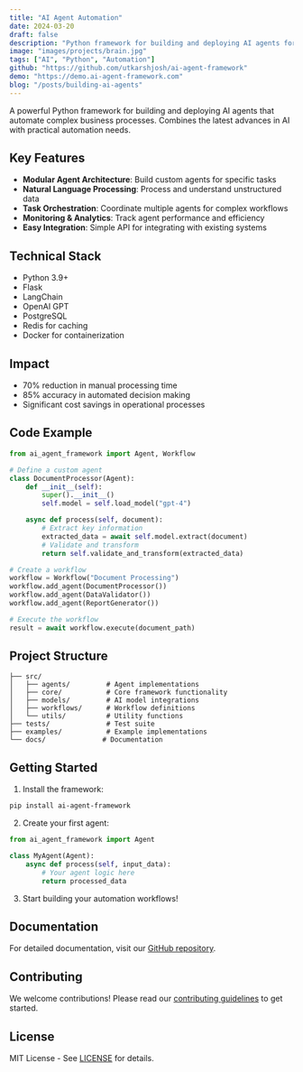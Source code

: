 ```yaml
---
title: "AI Agent Automation"
date: 2024-03-20
draft: false
description: "Python framework for building and deploying AI agents for process automation"
image: "images/projects/brain.jpg"
tags: ["AI", "Python", "Automation"]
github: "https://github.com/utkarshjosh/ai-agent-framework"
demo: "https://demo.ai-agent-framework.com"
blog: "/posts/building-ai-agents"
---
```


A powerful Python framework for building and deploying AI agents that automate complex business processes. Combines the latest advances in AI with practical automation needs.

## Key Features

- **Modular Agent Architecture**: Build custom agents for specific tasks
- **Natural Language Processing**: Process and understand unstructured data
- **Task Orchestration**: Coordinate multiple agents for complex workflows
- **Monitoring & Analytics**: Track agent performance and efficiency
- **Easy Integration**: Simple API for integrating with existing systems

## Technical Stack

- Python 3.9+
- Flask
- LangChain
- OpenAI GPT
- PostgreSQL
- Redis for caching
- Docker for containerization

## Impact

- 70% reduction in manual processing time
- 85% accuracy in automated decision making
- Significant cost savings in operational processes

## Code Example

```python
from ai_agent_framework import Agent, Workflow

# Define a custom agent
class DocumentProcessor(Agent):
    def __init__(self):
        super().__init__()
        self.model = self.load_model("gpt-4")

    async def process(self, document):
        # Extract key information
        extracted_data = await self.model.extract(document)
        # Validate and transform
        return self.validate_and_transform(extracted_data)

# Create a workflow
workflow = Workflow("Document Processing")
workflow.add_agent(DocumentProcessor())
workflow.add_agent(DataValidator())
workflow.add_agent(ReportGenerator())

# Execute the workflow
result = await workflow.execute(document_path)
```

## Project Structure

```
├── src/
│   ├── agents/         # Agent implementations
│   ├── core/           # Core framework functionality
│   ├── models/         # AI model integrations
│   ├── workflows/      # Workflow definitions
│   └── utils/          # Utility functions
├── tests/              # Test suite
├── examples/           # Example implementations
└── docs/              # Documentation
```

## Getting Started

1. Install the framework:

```bash
pip install ai-agent-framework
```

2. Create your first agent:

```python
from ai_agent_framework import Agent

class MyAgent(Agent):
    async def process(self, input_data):
        # Your agent logic here
        return processed_data
```

3. Start building your automation workflows!

## Documentation

For detailed documentation, visit our [GitHub repository](https://github.com/utkarshjosh/ai-agent-framework).

## Contributing

We welcome contributions! Please read our [contributing guidelines](https://github.com/utkarshjosh/ai-agent-framework/blob/main/CONTRIBUTING.md) to get started.

## License

MIT License - See [LICENSE](https://github.com/utkarshjosh/ai-agent-framework/blob/main/LICENSE) for details.
